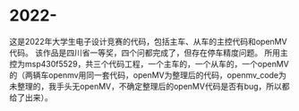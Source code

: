 # 2022-
这是2022年大学生电子设计竞赛的代码，包括主车、从车的主控代码和openMV代码。
该作品是四川省一等奖，四个问都完成了，但存在停车精度问题。
所用主控为msp430f5529，共三个代码工程，一个主车的，一个从车的，一个openMV的（两辆车openmv用同一套代码，openMV为整理后的代码，openmv_code为未整理的，我手头无openMV，不确定整理后的openMV代码是否有bug，所以都给了出来）。

